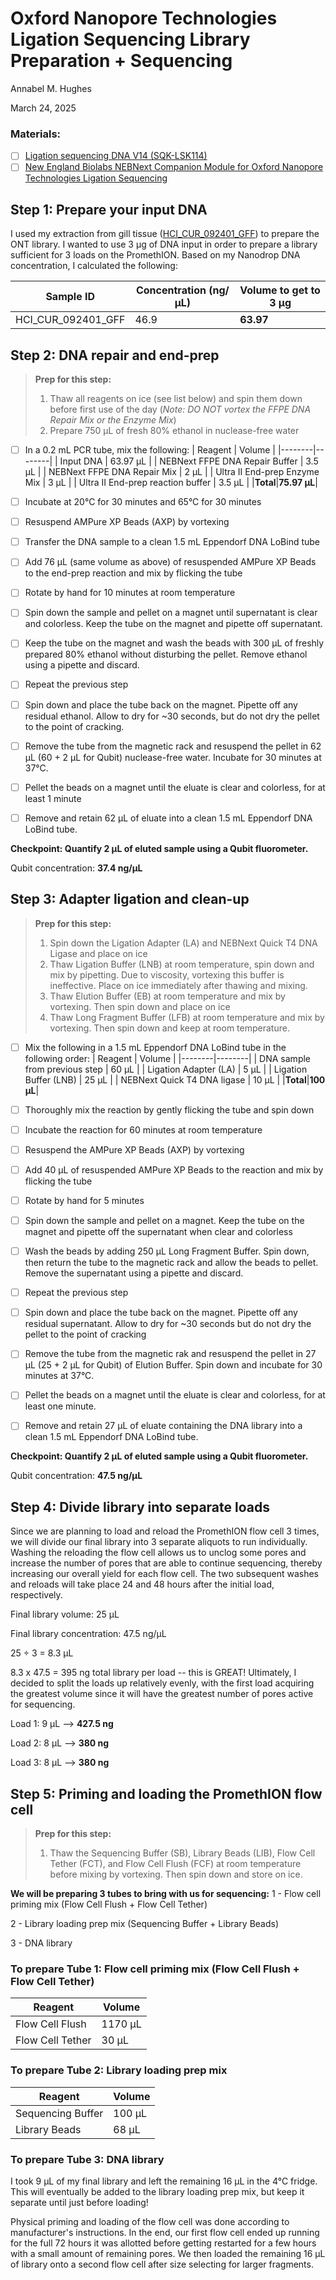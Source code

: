 # Oxford Nanopore Technologies Ligation Sequencing Library Preparation + Sequencing
Annabel M. Hughes

March 24, 2025

### Materials:
- [ ] [Ligation sequencing DNA V14 (SQK-LSK114)](https://store.nanoporetech.com/us/ligation-sequencing-kit-v14.html)
- [ ] [New England Biolabs NEBNext Companion Module for Oxford Nanopore Technologies Ligation Sequencing](https://www.neb.com/en-us/products/e7180-nebnext-companion-module-for-oxford-nanopore-technologies-ligation-sequencing?srsltid=AfmBOoolFKeTiV7UBu9KmPqxTmYM7KOrZ2i3qNgcyhTPVQcfE7X_77qI)

## Step 1: Prepare your input DNA
I used my extraction from gill tissue ([HCI_CUR_092401_GFF](https://github.com/amhughes8/Hciliaris_Genome/edit/main/lab_notebook/QiagenBT_DNA_extraction.md)) to prepare the ONT library. I wanted to use 3 μg of DNA input in order to prepare a library sufficient for 3 loads on the PromethION. Based on my Nanodrop DNA concentration, I calculated the following:

| Sample ID | Concentration (ng/μL) | Volume to get to 3 μg |
| --------|-----------|------------|
| HCI_CUR_092401_GFF | 46.9 | **63.97** |

## Step 2: DNA repair and end-prep
> **Prep for this step:** 
> 1. Thaw all reagents on ice (see list below) and spin them down before first use of the day (_Note: DO NOT vortex the FFPE DNA Repair Mix or the Enzyme Mix_)
> 2. Prepare 750 μL of fresh 80% ethanol in nuclease-free water

- [ ] In a 0.2 mL PCR tube, mix the following:
| Reagent | Volume |
|--------|--------|
| Input DNA | 63.97 μL |
| NEBNext FFPE DNA Repair Buffer | 3.5 μL |
| NEBNext FFPE DNA Repair Mix | 2 μL |
| Ultra II End-prep Enzyme Mix | 3 μL |
| Ultra II End-prep reaction buffer | 3.5 μL |
|**Total**|**75.97 μL**|

- [ ] Incubate at 20°C for 30 minutes and 65°C for 30 minutes
- [ ] Resuspend AMPure XP Beads (AXP) by vortexing
- [ ] Transfer the DNA sample to a clean 1.5 mL Eppendorf DNA LoBind tube
- [ ] Add 76 μL (same volume as above) of resuspended AMPure XP Beads to the end-prep reaction and mix by flicking the tube
- [ ] Rotate by hand for 10 minutes at room temperature
- [ ] Spin down the sample and pellet on a magnet until supernatant is clear and colorless. Keep the tube on the magnet and pipette off supernatant.
- [ ] Keep the tube on the magnet and wash the beads with 300 μL of freshly prepared 80% ethanol without disturbing the pellet. Remove ethanol using a pipette and discard.
- [ ] Repeat the previous step
- [ ] Spin down and place the tube back on the magnet. Pipette off any residual ethanol. Allow to dry for ~30 seconds, but do not dry the pellet to the point of cracking.
- [ ] Remove the tube from the magnetic rack and resuspend the pellet in 62 μL (60 + 2 μL for Qubit) nuclease-free water. Incubate for 30 minutes at 37°C.
- [ ] Pellet the beads on a magnet until the eluate is clear and colorless, for at least 1 minute
- [ ] Remove and retain 62 μL of eluate into a clean 1.5 mL Eppendorf DNA LoBind tube.

**Checkpoint: Quantify 2 μL of eluted sample using a Qubit fluorometer.**

Qubit concentration: **37.4 ng/μL**

## Step 3: Adapter ligation and clean-up
> **Prep for this step:** 
> 1. Spin down the Ligation Adapter (LA) and NEBNext Quick T4 DNA Ligase and place on ice
> 2. Thaw Ligation Buffer (LNB) at room temperature, spin down and mix by pipetting. Due to viscosity, vortexing this buffer is ineffective. Place on ice immediately after thawing and mixing.
> 3. Thaw Elution Buffer (EB) at room temperature and mix by vortexing. Then spin down and place on ice
> 4. Thaw Long Fragment Buffer (LFB) at room temperature and mix by vortexing. Then spin down and keep at room temperature.

- [ ] Mix the following in a 1.5 mL Eppendorf DNA LoBind tube in the following order:
| Reagent | Volume |
|--------|--------|
| DNA sample from previous step | 60 μL |
| Ligation Adapter (LA) | 5 μL |
| Ligation Buffer (LNB) | 25 μL |
| NEBNext Quick T4 DNA ligase | 10 μL |
|**Total**|**100 μL**|

- [ ] Thoroughly mix the reaction by gently flicking the tube and spin down
- [ ] Incubate the reaction for 60 minutes at room temperature
- [ ] Resuspend the AMPure XP Beads (AXP) by vortexing
- [ ] Add 40 μL of resuspended AMPure XP Beads to the reaction and mix by flicking the tube
- [ ] Rotate by hand for 5 minutes
- [ ] Spin down the sample and pellet on a magnet. Keep the tube on the magnet and pipette off the supernatant when clear and colorless
- [ ] Wash the beads by adding 250 μL Long Fragment Buffer. Spin down, then return the tube to the magnetic rack and allow the beads to pellet. Remove the supernatant using a pipette and discard.
- [ ] Repeat the previous step
- [ ] Spin down and place the tube back on the magnet. Pipette off any residual supernatant. Allow to dry for ~30 seconds but do not dry the pellet to the point of cracking
- [ ] Remove the tube from the magnetic rak and resuspend the pellet in 27 μL (25 + 2 μL for Qubit) of Elution Buffer. Spin down and incubate for 30 minutes at 37°C.
- [ ] Pellet the beads on a magnet until the eluate is clear and colorless, for at least one minute.
- [ ] Remove and retain 27 μL of eluate containing the DNA library into a clean 1.5 mL Eppendorf DNA LoBind tube. 

**Checkpoint: Quantify 2 μL of eluted sample using a Qubit fluorometer.**

Qubit concentration: **47.5 ng/μL**

## Step 4: Divide library into separate loads
Since we are planning to load and reload the PromethION flow cell 3 times, we will divide our final library into 3 separate aliquots to run individually. Washing the reloading the flow cell allows us to unclog some pores and increase the number of pores that are able to continue sequencing, thereby increasing our overall yield for each flow cell. The two subsequent washes and reloads will take place 24 and 48 hours after the initial load, respectively.

Final library volume: 25 μL

Final library concentration: 47.5 ng/μL

25 ÷ 3 = 8.3 μL

8.3 x 47.5 = 395 ng total library per load -- this is GREAT! Ultimately, I decided to split the loads up relatively evenly, with the first load acquiring the greatest volume since it will have the greatest number of pores active for sequencing.

Load 1: 9 μL --> **427.5 ng**

Load 2: 8 μL --> **380 ng**

Load 3: 8 μL --> **380 ng**

## Step 5: Priming and loading the PromethION flow cell
> **Prep for this step:** 
> 1. Thaw the Sequencing Buffer (SB), Library Beads (LIB), Flow Cell Tether (FCT), and Flow Cell Flush (FCF) at room temperature before mixing by vortexing. Then spin down and store on ice.

**We will be preparing 3 tubes to bring with us for sequencing:**
1 - Flow cell priming mix (Flow Cell Flush + Flow Cell Tether)

2 - Library loading prep mix (Sequencing Buffer + Library Beads)

3 - DNA library 

### To prepare Tube 1: Flow cell priming mix (Flow Cell Flush + Flow Cell Tether)
| Reagent | Volume |
|--------|--------|
| Flow Cell Flush | 1170 μL |
| Flow Cell Tether | 30 μL |

### To prepare Tube 2: Library loading prep mix
| Reagent | Volume |
|--------|--------|
| Sequencing Buffer | 100 μL |
| Library Beads | 68 μL |

### To prepare Tube 3: DNA library 
I took 9 μL of my final library and left the remaining 16 μL in the 4°C fridge. This will eventually be added to the library loading prep mix, but keep it separate until just before loading!

Physical priming and loading of the flow cell was done according to manufacturer's instructions. In the end, our first flow cell ended up running for the full 72 hours it was allotted before getting restarted for a few hours with a small amount of remaining pores. We then loaded the remaining 16 μL of library onto a second flow cell after size selecting for larger fragments.






